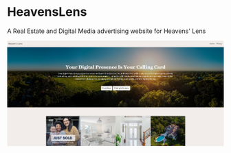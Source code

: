 # HeavensLens
A Real Estate and Digital Media advertising website for Heavens' Lens

![heaven's lens front page](/wwwroot/img/heavens-lens-front-page.png "Heaven's Lens Front Page")
